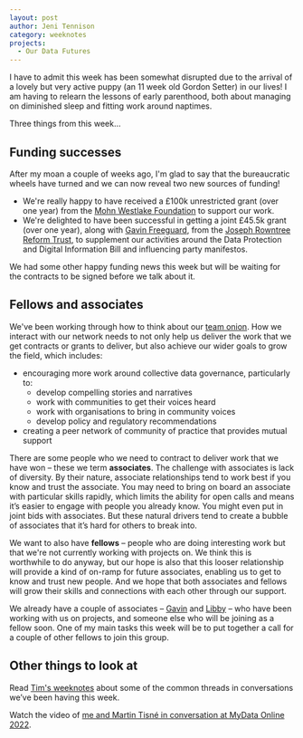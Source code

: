```yaml
---
layout: post
author: Jeni Tennison
category: weeknotes
projects:
  - Our Data Futures
---
```

I have to admit this week has been somewhat disrupted due to the arrival of a lovely but very active puppy (an 11 week old Gordon Setter) in our lives! I am having to relearn the lessons of early parenthood, both about managing on diminished sleep and fitting work around naptimes.

Three things from this week…

## Funding successes

After my moan a couple of weeks ago, I'm glad to say that the bureaucratic wheels have turned and we can now reveal two new sources of funding!

* We're really happy to have received a £100k unrestricted grant (over one year) from the [Mohn Westlake Foundation](https://www.themohnwestlakefoundation.co.uk/) to support our work.
* We're delighted to have been successful in getting a joint £45.5k grant (over one year), along with [Gavin Freeguard](https://gavinfreeguard.com/), from the [Joseph Rowntree Reform Trust](https://www.jrrt.org.uk/), to supplement our activities around the Data Protection and Digital Information Bill and influencing party manifestos.

We had some other happy funding news this week but will be waiting for the contracts to be signed before we talk about it.

## Fellows and associates

We've been working through how to think about our [team onion](https://teamonion.works/). How we interact with our network needs to not only help us deliver the work that we get contracts or grants to deliver, but also achieve our wider goals to grow the field, which includes:

* encouraging more work around collective data governance, particularly to:
    * develop compelling stories and narratives
    * work with communities to get their voices heard
    * work with organisations to bring in community voices
    * develop policy and regulatory recommendations
* creating a peer network of community of practice that provides mutual support

There are some people who we need to contract to deliver work that we have won – these we term **associates**. The challenge with associates is lack of diversity. By their nature, associate relationships tend to work best if you know and trust the associate. You may need to bring on board an associate with particular skills rapidly, which limits the ability for open calls and means it’s easier to engage with people you already know. You might even put in joint bids with associates. But these natural drivers tend to create a bubble of associates that it’s hard for others to break into.

We want to also have **fellows** – people who are doing interesting work but that we're not currently working with projects on. We think this is worthwhile to do anyway, but our hope is also that this looser relationship will provide a kind of on-ramp for future associates, enabling us to get to know and trust new people. And we hope that both associates and fellows will grow their skills and connections with each other through our support.

We already have a couple of associates – [Gavin](https://twitter.com/GavinFreeguard) and [Libby](https://twitter.com/younglibbyj) – who have been working with us on projects, and someone else who will be joining as a fellow soon. One of my main tasks this week will be to put together a call for a couple of other fellows to join this group.

## Other things to look at

Read [Tim's weeknotes](https://connectedbydata.org/weeknotes/2022/11/04/tim-weeknotes) about some of the common threads in conversations we’ve been having this week.

Watch the video of [me and Martin Tisné in conversation at MyData Online 2022](https://youtu.be/Ws9ir1sG2KY).
